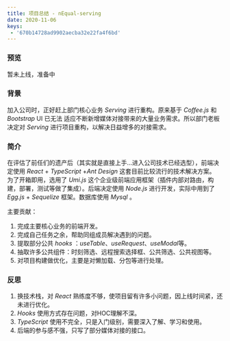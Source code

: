 ```yaml
---
title: 项目总结 - nEqual-serving
date: 2020-11-06
keys:
 - '670b14728ad9902aecba32e22fa4f6bd'
---
```


### 预览

暂未上线，准备中

### 背景

加入公司时，正好赶上部门核心业务 *Serving* 进行重构。原来基于 *Coffee.js* 和 *Bootstrap* UI 已无法
适应不断新增媒体对接带来的大量业务需求。所以部门老板决定对 *Serving* 进行项目重构，以解决日益增多的对接需求。

### 简介

在评估了前任们的遗产后（其实就是直接上手...进入公司技术已经选型），前端决定使用 *React* + *TypeScript* +*Ant Design* 这套目前比较流行的技术解决方案。
为了开箱即用，选用了 *Umi.js* 这个企业级前端应用框架（插件内部对路由，构建，部署，测试等做了集成）。后端决定使用 *Node.js* 进行开发，实际中用到了
 *Egg.js* + *Sequelize* 框架。数据库使用 *Mysql* 。 

主要贡献：
1. 完成主要核心业务的前端开发。
2. 完成自己任务之余，帮助同组成员解决遇到的问题。
3. 提取部分公共 *hooks* ：*useTable*、*useRequest*、*useModal*等。
4. 抽取许多公共组件：时刻筛选、远程搜索选择框、公共筛选、公共视图等。
5. 对项目构建做优化，主要是对懒加载、分包等进行处理。

### 反思

1. 换技术栈，对 *React* 熟练度不够，使项目留有许多小问题，因上线时间紧，还未进行优化。
2. *Hooks* 使用方式存在问题，对HOC理解不深。
3. *TypeScript* 使用不完全，只是入门级别，需要深入了解、学习和使用。
4. 后端的参与感不强，只写了部分媒体对接的接口。
